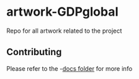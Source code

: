 # artwork-GDPglobal

Repo for all artwork related to the project

## Contributing 

Please refer to the -[docs folder](https://github.com/GDPglobal-project/docs/blob/master/docs/CONTRIBUTING.md) for more info